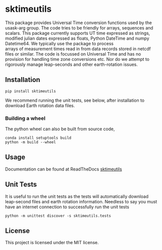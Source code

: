 # sktimeutils
This package provides Universal Time conversion functions used by the usask-arg group. The
code tries to be friendly for arrays, sequences and scalars. This package currently supports UT time expressed as strings,
modified julian dates expressed as floats, Python DateTime and numpy Datetime64. We typically use the package to process  
arrays of measurement times read in from data records stored in netcdf files or similar. The code is focussed on Universal Time 
and has no provision for handling time zone conversions etc.  Nor do we attempt to rigorously manage leap-seconds and 
other earth-rotation issues. 

## Installation
    
    pip install sktimeutils

We recommend running the unit tests, see below, after installation to download Earth rotation data files.

### Building a wheel
The python wheel can also be built from source code,

    conda install setuptools build
    python -m build --wheel

## Usage
Documentation can be found at ReadTheDocs [sktimeutils](https://sktimeutils.readthedocs.io/en/latest/index.html)

## Unit Tests
It is useful to run the unit tests as the tests will automatically download leap-second files and earth rotation 
information. Needless to say you must have an internet connection to successfully run the unit tests 

    python -m unittest discover -s sktimeutils.tests

## License
This project is licensed under the MIT license.




